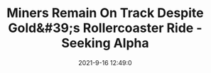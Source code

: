 ---
"title": "Miners Remain On Track Despite Gold&amp;#39;s Rollercoaster Ride - Seeking Alpha"
"date": "2021-9-16 12:49:0"
"feed_name": "GOOGLENEWSMINING"
"feed_website": "https://news.google.com/search?q=mining%2Bincident&hl=en-US&gl=US&ceid=US:en"
"feed_rss": "https://news.google.com/rss/search?q=mining%2Bincident&hl=en-US&gl=US&ceid=US:en"
"link": "https://seekingalpha.com/article/4455539-miners-remain-on-track-despite-golds-rollercoaster-ride"
"file": "_posts/2021-1-1-dc94b8ec08782d93cf2715f7859f12a5864cadd9.md"
"accident": "0"
"drilling": "0"
"dead": "0"
"injured": "0"
---